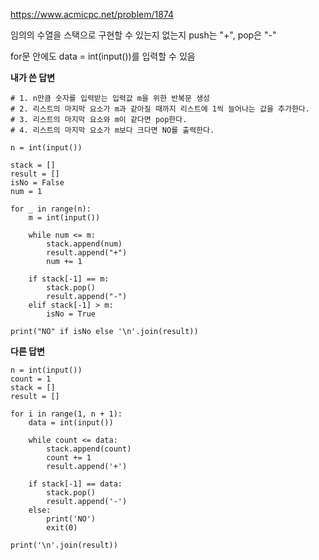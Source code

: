 https://www.acmicpc.net/problem/1874

임의의 수열을 스택으로 구현할 수 있는지 없는지
push는 "+", pop은 "-"

for문 안에도 data = int(input())를 입력할 수 있음

**내가 쓴 답변**

```
# 1. n만큼 숫자를 입력받는 입력값 m을 위한 반복문 생성
# 2. 리스트의 마지막 요소가 m과 같아질 때까지 리스트에 1씩 늘어나는 값을 추가한다.
# 3. 리스트의 마지막 요소와 m이 같다면 pop한다.
# 4. 리스트의 마지막 요소가 m보다 크다면 NO를 출력한다.

n = int(input())

stack = []
result = []
isNo = False
num = 1

for _ in range(n):
    m = int(input())

    while num <= m:
        stack.append(num)
        result.append("+")
        num += 1

    if stack[-1] == m:
        stack.pop()
        result.append("-")
    elif stack[-1] > m:
        isNo = True

print("NO" if isNo else '\n'.join(result))

```

**다른 답변**

```
n = int(input())
count = 1
stack = []
result = []

for i in range(1, n + 1):
    data = int(input())

    while count <= data:
        stack.append(count)
        count += 1
        result.append('+')

    if stack[-1] == data:
        stack.pop()
        result.append('-')
    else:
        print('NO')
        exit(0)

print('\n'.join(result))

```
